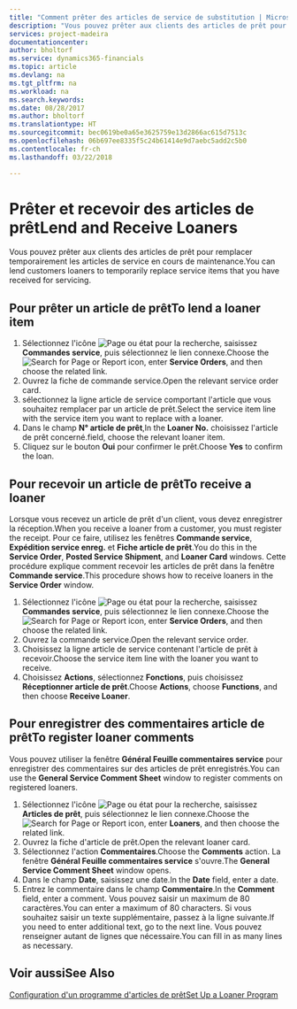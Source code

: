 ```yaml
---
title: "Comment prêter des articles de service de substitution | Microsoft Docs"
description: "Vous pouvez prêter aux clients des articles de prêt pour remplacer temporairement les articles de service en cours de maintenance."
services: project-madeira
documentationcenter: 
author: bholtorf
ms.service: dynamics365-financials
ms.topic: article
ms.devlang: na
ms.tgt_pltfrm: na
ms.workload: na
ms.search.keywords: 
ms.date: 08/28/2017
ms.author: bholtorf
ms.translationtype: HT
ms.sourcegitcommit: bec0619be0a65e3625759e13d2866ac615d7513c
ms.openlocfilehash: 06b697ee8335f5c24b61414e9d7aebc5add2c5b0
ms.contentlocale: fr-ch
ms.lasthandoff: 03/22/2018

---
```

# <a name="lend-and-receive-loaners"></a><span data-ttu-id="af1c9-103">Prêter et recevoir des articles de prêt</span><span class="sxs-lookup"><span data-stu-id="af1c9-103">Lend and Receive Loaners</span></span>
<span data-ttu-id="af1c9-104">Vous pouvez prêter aux clients des articles de prêt pour remplacer temporairement les articles de service en cours de maintenance.</span><span class="sxs-lookup"><span data-stu-id="af1c9-104">You can lend customers loaners to temporarily replace service items that you have received for servicing.</span></span>  
  
## <a name="to-lend-a-loaner-item"></a><span data-ttu-id="af1c9-105">Pour prêter un article de prêt</span><span class="sxs-lookup"><span data-stu-id="af1c9-105">To lend a loaner item</span></span>    
1. <span data-ttu-id="af1c9-106">Sélectionnez l'icône ![Page ou état pour la recherche](media/ui-search/search_small.png "Page ou état pour la recherche"), saisissez **Commandes service**, puis sélectionnez le lien connexe.</span><span class="sxs-lookup"><span data-stu-id="af1c9-106">Choose the ![Search for Page or Report](media/ui-search/search_small.png "Search for Page or Report icon") icon, enter **Service Orders**, and then choose the related link.</span></span>  
2. <span data-ttu-id="af1c9-107">Ouvrez la fiche de commande service.</span><span class="sxs-lookup"><span data-stu-id="af1c9-107">Open the relevant service order card.</span></span>  
3. <span data-ttu-id="af1c9-108">sélectionnez la ligne article de service comportant l'article que vous souhaitez remplacer par un article de prêt.</span><span class="sxs-lookup"><span data-stu-id="af1c9-108">Select the service item line with the service item you want to replace with a loaner.</span></span>  
4. <span data-ttu-id="af1c9-109">Dans le champ **N° article de prêt**,</span><span class="sxs-lookup"><span data-stu-id="af1c9-109">In the **Loaner No.**</span></span> <span data-ttu-id="af1c9-110">choisissez l'article de prêt concerné.</span><span class="sxs-lookup"><span data-stu-id="af1c9-110">field, choose the relevant loaner item.</span></span>  
5. <span data-ttu-id="af1c9-111">Cliquez sur le bouton **Oui** pour confirmer le prêt.</span><span class="sxs-lookup"><span data-stu-id="af1c9-111">Choose **Yes** to confirm the loan.</span></span>  

## <a name="to-receive-a-loaner"></a><span data-ttu-id="af1c9-112">Pour recevoir un article de prêt</span><span class="sxs-lookup"><span data-stu-id="af1c9-112">To receive a loaner</span></span>  
<span data-ttu-id="af1c9-113">Lorsque vous recevez un article de prêt d'un client, vous devez enregistrer la réception.</span><span class="sxs-lookup"><span data-stu-id="af1c9-113">When you receive a loaner from a customer, you must register the receipt.</span></span> <span data-ttu-id="af1c9-114">Pour ce faire, utilisez les fenêtres **Commande service**, **Expédition service enreg.** et **Fiche article de prêt**.</span><span class="sxs-lookup"><span data-stu-id="af1c9-114">You do this in the **Service Order**, **Posted Service Shipment**, and **Loaner Card** windows.</span></span> <span data-ttu-id="af1c9-115">Cette procédure explique comment recevoir les articles de prêt dans la fenêtre **Commande service**.</span><span class="sxs-lookup"><span data-stu-id="af1c9-115">This procedure shows how to receive loaners in the **Service Order** window.</span></span>  
  
1. <span data-ttu-id="af1c9-116">Sélectionnez l'icône ![Page ou état pour la recherche](media/ui-search/search_small.png "Page ou état pour la recherche"), saisissez **Commandes service**, puis sélectionnez le lien connexe.</span><span class="sxs-lookup"><span data-stu-id="af1c9-116">Choose the ![Search for Page or Report](media/ui-search/search_small.png "Search for Page or Report icon") icon, enter **Service Orders**, and then choose the related link.</span></span>  
2. <span data-ttu-id="af1c9-117">Ouvrez la commande service.</span><span class="sxs-lookup"><span data-stu-id="af1c9-117">Open the relevant service order.</span></span>  
3. <span data-ttu-id="af1c9-118">Choisissez la ligne article de service contenant l'article de prêt à recevoir.</span><span class="sxs-lookup"><span data-stu-id="af1c9-118">Choose the service item line with the loaner you want to receive.</span></span>  
4. <span data-ttu-id="af1c9-119">Choisissez **Actions**, sélectionnez **Fonctions**, puis choisissez **Réceptionner article de prêt**.</span><span class="sxs-lookup"><span data-stu-id="af1c9-119">Choose **Actions**, choose **Functions**, and then choose **Receive Loaner**.</span></span>  

## <a name="to-register-loaner-comments"></a><span data-ttu-id="af1c9-120">Pour enregistrer des commentaires article de prêt</span><span class="sxs-lookup"><span data-stu-id="af1c9-120">To register loaner comments</span></span>  
<span data-ttu-id="af1c9-121">Vous pouvez utiliser la fenêtre **Général Feuille commentaires service** pour enregistrer des commentaires sur des articles de prêt enregistrés.</span><span class="sxs-lookup"><span data-stu-id="af1c9-121">You can use the **General Service Comment Sheet** window to register comments on registered loaners.</span></span>  
  
1. <span data-ttu-id="af1c9-122">Sélectionnez l'icône ![Page ou état pour la recherche](media/ui-search/search_small.png "Page ou état pour la recherche"), saisissez **Articles de prêt**, puis sélectionnez le lien connexe.</span><span class="sxs-lookup"><span data-stu-id="af1c9-122">Choose the ![Search for Page or Report](media/ui-search/search_small.png "Search for Page or Report icon") icon, enter **Loaners**, and then choose the related link.</span></span>  
2. <span data-ttu-id="af1c9-123">Ouvrez la fiche d'article de prêt.</span><span class="sxs-lookup"><span data-stu-id="af1c9-123">Open the relevant loaner card.</span></span>  
3. <span data-ttu-id="af1c9-124">Sélectionnez l'action **Commentaires**.</span><span class="sxs-lookup"><span data-stu-id="af1c9-124">Choose the **Comments** action.</span></span> <span data-ttu-id="af1c9-125">La fenêtre **Général Feuille commentaires service** s'ouvre.</span><span class="sxs-lookup"><span data-stu-id="af1c9-125">The **General Service Comment Sheet** window opens.</span></span>  
4. <span data-ttu-id="af1c9-126">Dans le champ **Date**, saisissez une date.</span><span class="sxs-lookup"><span data-stu-id="af1c9-126">In the **Date** field, enter a date.</span></span>  
5. <span data-ttu-id="af1c9-127">Entrez le commentaire dans le champ **Commentaire**.</span><span class="sxs-lookup"><span data-stu-id="af1c9-127">In the **Comment** field, enter a comment.</span></span> <span data-ttu-id="af1c9-128">Vous pouvez saisir un maximum de 80 caractères.</span><span class="sxs-lookup"><span data-stu-id="af1c9-128">You can enter a maximum of 80 characters.</span></span> <span data-ttu-id="af1c9-129">Si vous souhaitez saisir un texte supplémentaire, passez à la ligne suivante.</span><span class="sxs-lookup"><span data-stu-id="af1c9-129">If you need to enter additional text, go to the next line.</span></span> <span data-ttu-id="af1c9-130">Vous pouvez renseigner autant de lignes que nécessaire.</span><span class="sxs-lookup"><span data-stu-id="af1c9-130">You can fill in as many lines as necessary.</span></span>  
  
## <a name="see-also"></a><span data-ttu-id="af1c9-131">Voir aussi</span><span class="sxs-lookup"><span data-stu-id="af1c9-131">See Also</span></span>  
[<span data-ttu-id="af1c9-132">Configuration d'un programme d'articles de prêt</span><span class="sxs-lookup"><span data-stu-id="af1c9-132">Set Up a Loaner Program</span></span>](service-how-setup-loaner-program.md)   

